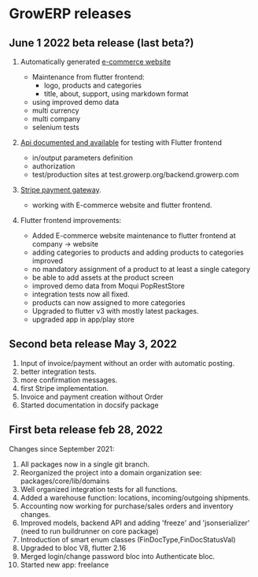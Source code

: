 # GrowERP releases


## June 1 2022 beta release (last beta?) 

1. Automatically generated [e-commerce website](../end_user/marketing_sales.md)
	- Maintenance from flutter frontend:
		- logo, products and categories
		- title, about, support, using markdown format
	- using improved demo data
	- multi currency
	- multi company
	- selenium tests

2. [Api documented and available](technical_user/api.md) for testing with Flutter frontend
	- in/output parameters definition
	- authorization
	- test/production sites at test.growerp.org/backend.growerp.com

3. [Stripe payment gateway](technical_user/stripe.md).
	- working with E-commerce website and flutter frontend.

4. Flutter frontend improvements:
	- Added E-commerce website maintenance to flutter frontend at company -> website
	- adding categories to products and adding products to categories improved
	- no mandatory assignment of a product to at least a single category
	- be able to add assets at the product screen
	- improved demo data from Moqui PopRestStore
	- integration tests now all fixed.
	- products can now assigned to more categories
	- Upgraded to flutter v3 with mostly latest packages.
	- upgraded app in app/play store

## Second beta release May 3, 2022

1. Input of invoice/payment without an order with automatic posting.
2. better integration tests.
3. more confirmation messages.
4. first Stripe implementation.
5. Invoice and payment creation without Order
6. Started documentation in docsify package

## First beta release feb 28, 2022

Changes since September 2021:

1. All packages now in a single git branch.
2. Reorganized the project into a domain organization see: packages/core/lib/domains
3. Well organized integration tests for all functions.
4. Added a warehouse function: locations, incoming/outgoing shipments.
5. Accounting now working for purchase/sales orders and inventory changes.
6. Improved models, backend API and adding 'freeze' and 'jsonserializer' (need to run buildrunner on core package)
7. Introduction of smart enum classes (FinDocType,FinDocStatusVal)
8. Upgraded to bloc V8, flutter 2.16
9. Merged login/change password bloc into Authenticate bloc.
10. Started new app: freelance

